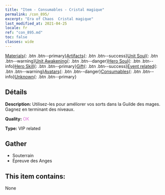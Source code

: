 ```yaml
---
title: "Item - Consumables - Cristal magique"
permalink: /con_895/
excerpt: "Era of Chaos  Cristal magique"
last_modified_at: 2021-04-25
locale: fr
ref: "con_895.md"
toc: false
classes: wide
---
```

 [Materials](/ItemsFR/){: .btn .btn--primary}[Artifacts](/ItemsFR/Artifacts/){: .btn .btn--success}[Unit Soul](/ItemsFR/UnitSoul/){: .btn .btn--warning}[Unit Awakening](/ItemsFR/UnitAwakening/){: .btn .btn--danger}[Hero Soul](/ItemsFR/HeroSoul/){: .btn .btn--info}[Hero Skill](/ItemsFR/HeroSkill/){: .btn .btn--primary}[Gift](/ItemsFR/Gift/){: .btn .btn--success}[Event related](/ItemsFR/Events/){: .btn .btn--warning}[Avatars](/ItemsFR/Avatars/){: .btn .btn--danger}[Consumables](/ItemsFR/Consumables/){: .btn .btn--info}[Unknown](/ItemsFR/Unknown/){: .btn .btn--primary}

## Détails
 **Description:** Utilisez-les pour améliorer vos sorts dans la Guilde des mages. Gagnez en terminant des niveaux.

 **Quality:** <span style="color: #DA70D6">OK</span>

 **Type:** VIP related

## Gather

*    Souterrain 
*    Épreuve des Anges 

## This item contains:

  None

